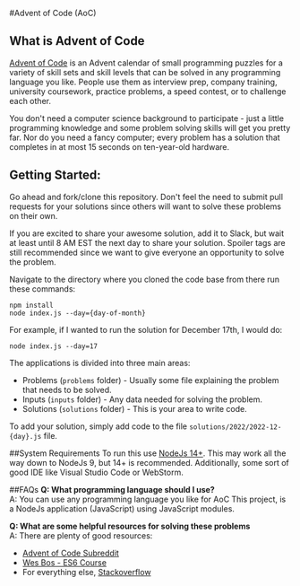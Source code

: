 #Advent of Code (AoC)

## What is Advent of Code
[Advent of Code](https://adventofcode.com/) is an Advent calendar of small programming puzzles for a variety of skill sets and skill levels that can be solved in any programming language you like. People use them as interview prep, company training, university coursework, practice problems, a speed contest, or to challenge each other.

You don't need a computer science background to participate - just a little programming knowledge and some problem solving skills will get you pretty far. Nor do you need a fancy computer; every problem has a solution that completes in at most 15 seconds on ten-year-old hardware.

## Getting Started:
Go ahead and fork/clone this repository.  Don't feel the need to submit pull requests for your solutions since others will want to solve these problems on their own.  

If you are excited to share your awesome solution, add it to Slack, but wait at least until 8 AM EST the next day to share your solution. Spoiler tags are still recommended since we want to give everyone an opportunity to solve the problem.

Navigate to the directory where you cloned the code base from there run these commands:
```shell
npm install
node index.js --day={day-of-month}
```

For example, if I wanted to run the solution for December 17th, I would do:
```shell
node index.js --day=17
```

The applications is divided into three main areas:
- Problems (`problems` folder) - Usually some file explaining the problem that needs to be solved.
- Inputs (`inputs` folder) - Any data needed for solving the problem.
- Solutions (`solutions` folder) - This is your area to write code.

To add your solution, simply add code to the file `solutions/2022/2022-12-{day}.js` file.

##System Requirements
To run this use [NodeJs 14+](https://nodejs.org/en/download/).  This may work all the way down to NodeJs 9, but 14+ is recommended.  Additionally, some sort of good IDE like Visual Studio Code or WebStorm.

##FAQs
**Q: What programming language should I use?**<br />
A: You can use any programming language you like for AoC  This project, is a NodeJs application (JavaScript) using JavaScript modules.

**Q: What are some helpful resources for solving these problems**<br />
A: There are plenty of good resources:
- [Advent of Code Subreddit](https://www.reddit.com/r/adventofcode/)
- [Wes Bos - ES6 Course](https://es6.io/)
- For everything else, [Stackoverflow](https://stackoverflow.com/)


